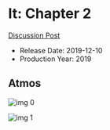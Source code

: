 # It: Chapter 2

[Discussion Post](https://www.avsforum.com/threads/bass-eq-for-filtered-movies.2995212/post-58888316)

* Release Date: 2019-12-10
* Production Year: 2019

## Atmos

![img 0](https://i.imgur.com/FALKXWF.jpg)

![img 1](https://i.imgur.com/MgFk9YD.png)

